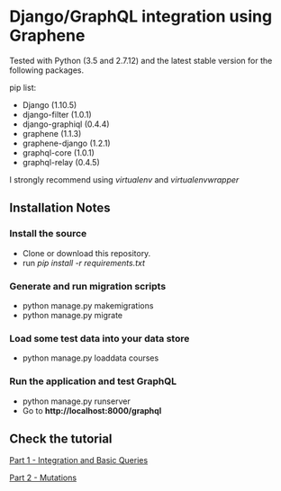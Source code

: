 # Django/GraphQL integration using Graphene #

Tested with Python (3.5 and 2.7.12) and the latest stable version for the following packages.

pip list:
* Django (1.10.5)
* django-filter (1.0.1)
* django-graphiql (0.4.4)
* graphene (1.1.3)
* graphene-django (1.2.1)
* graphql-core (1.0.1)
* graphql-relay (0.4.5)

I strongly recommend using _virtualenv_ and _virtualenvwrapper_

## Installation Notes ##

### Install the source ###
* Clone or download this repository.
* run *pip install -r requirements.txt*

### Generate and run migration scripts ###
* python manage.py makemigrations
* python manage.py migrate

### Load some test data into your data store ###

* python manage.py loaddata courses

### Run the application and test GraphQL ###

* python manage.py runserver
* Go to **http://localhost:8000/graphql**

## Check the tutorial ##

[Part 1 - Integration and Basic Queries](http://arecordon.blogspot.com.ar/2017/01/django-graphql-integration-with-graphene_24.html)

[Part 2 - Mutations](http://arecordon.blogspot.com.ar/2017/01/django-graphql-integration-with.html)
